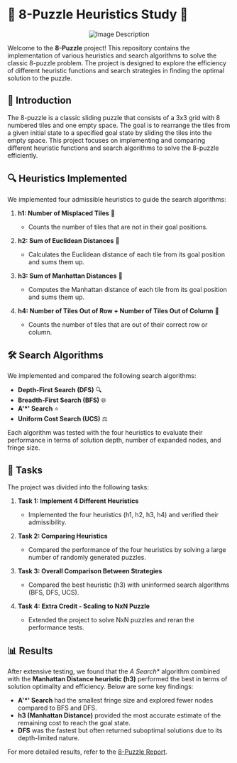 # 🧩 8-Puzzle Heuristics Study 🧩

<div align="center">
  <img src="https://github.com/user-attachments/assets/336f6d7c-3696-4de3-b38e-c69f716c7faf" alt="Image Description">
</div>

Welcome to the **8-Puzzle** project! This repository contains the implementation of various heuristics and search algorithms to solve the classic 8-puzzle problem. The project is designed to explore the efficiency of different heuristic functions and search strategies in finding the optimal solution to the puzzle.

## 🌟 Introduction

The 8-puzzle is a classic sliding puzzle that consists of a 3x3 grid with 8 numbered tiles and one empty space. The goal is to rearrange the tiles from a given initial state to a specified goal state by sliding the tiles into the empty space. This project focuses on implementing and comparing different heuristic functions and search algorithms to solve the 8-puzzle efficiently.

## 🔍 Heuristics Implemented

We implemented four admissible heuristics to guide the search algorithms:

1. **h1: Number of Misplaced Tiles** 🧩
   - Counts the number of tiles that are not in their goal positions.

2. **h2: Sum of Euclidean Distances** 📏
   - Calculates the Euclidean distance of each tile from its goal position and sums them up.

3. **h3: Sum of Manhattan Distances** 🚕
   - Computes the Manhattan distance of each tile from its goal position and sums them up.

4. **h4: Number of Tiles Out of Row + Number of Tiles Out of Column** 🔢
   - Counts the number of tiles that are out of their correct row or column.

## 🛠️ Search Algorithms

We implemented and compared the following search algorithms:

- **Depth-First Search (DFS)** 🔍
- **Breadth-First Search (BFS)** 🌐
- **A'*' Search** ⭐
- **Uniform Cost Search (UCS)** ⚖️

Each algorithm was tested with the four heuristics to evaluate their performance in terms of solution depth, number of expanded nodes, and fringe size.

## 📝 Tasks

The project was divided into the following tasks:

1. **Task 1: Implement 4 Different Heuristics**  
   - Implemented the four heuristics (h1, h2, h3, h4) and verified their admissibility.

2. **Task 2: Comparing Heuristics**  
   - Compared the performance of the four heuristics by solving a large number of randomly generated puzzles.

3. **Task 3: Overall Comparison Between Strategies**  
   - Compared the best heuristic (h3) with uninformed search algorithms (BFS, DFS, UCS).

4. **Task 4: Extra Credit - Scaling to NxN Puzzle**  
   - Extended the project to solve NxN puzzles and reran the performance tests.

## 📊 Results

After extensive testing, we found that the **A* Search** algorithm combined with the **Manhattan Distance heuristic (h3)** performed the best in terms of solution optimality and efficiency. Below are some key findings:

- **A'*' Search** had the smallest fringe size and explored fewer nodes compared to BFS and DFS.
- **h3 (Manhattan Distance)** provided the most accurate estimate of the remaining cost to reach the goal state.
- **DFS** was the fastest but often returned suboptimal solutions due to its depth-limited nature.

For more detailed results, refer to the [8-Puzzle Report](8-Puzzle.pdf).
